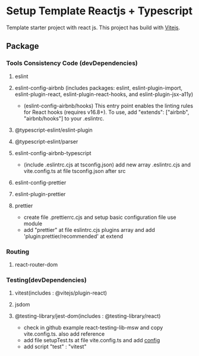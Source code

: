 # Setup Template Reactjs + Typescript
Template starter project with react js. This project has build with [Vitejs](https://vitejs.dev/).

## Package
### Tools Consistency Code (devDependencies)
1. eslint
2. eslint-config-airbnb (includes packages: eslint, eslint-plugin-import, eslint-plugin-react, eslint-plugin-react-hooks, and eslint-plugin-jsx-a11y)
    
    - (eslint-config-airbnb/hooks)
    This entry point enables the linting rules for React hooks (requires v16.8+). To use, add "extends": ["airbnb", "airbnb/hooks"] to your .eslintrc.

3. @typescript-eslint/eslint-plugin
4. @typescript-eslint/parser
5. eslint-config-airbnb-typescript

    - (include .eslintrc.cjs at tsconfig.json)
    add new array .eslintrc.cjs and vite.config.ts at file tsconfig.json after src

6. eslint-config-prettier
7. eslint-plugin-prettier
8. prettier

    - create file .prettierrc.cjs and setup basic configuration file use module
    - add "prettier" at file eslintrc.cjs plugins array and add 'plugin:prettier/recommended' at extend


### Routing
1. react-router-dom

### Testing(devDependencies)
1. vitest(includes : @vitejs/plugin-react)
2. jsdom
3. @testing-library/jest-dom(includes : @testing-library/react)

    - check in github example react-testing-lib-msw and copy vite.config.ts. also add reference
    - add file setupTest.ts at file vite.config.ts and add [config](https://markus.oberlehner.net/blog/using-testing-library-jest-dom-with-vitest/)
    - add script "test" : "vitest"
